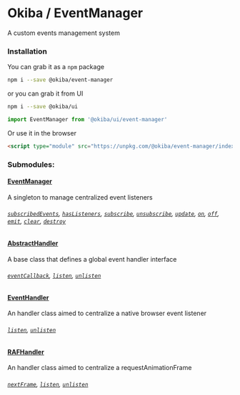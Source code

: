 

# Okiba / EventManager
A custom events management system




### Installation

You can grab it as a `npm` package
```bash
npm i --save @okiba/event-manager
```
or you can grab it from UI
```bash
npm i --save @okiba/ui
```
```javascript
import EventManager from '@okiba/ui/event-manager'
```

Or use it in the browser
```html
<script type="module" src="https://unpkg.com/@okiba/event-manager/index.js"></script>
```


### Submodules:

#### [EventManager]()
A singleton to manage centralized event listeners

###### [`subscribedEvents`](), [`hasListeners`](), [`subscribe`](), [`unsubscribe`](), [`update`](), [`on`](), [`off`](), [`emit`](), [`clear`](), [`destroy`]()


#### [AbstractHandler]()
A base class that defines a global event handler interface

###### [`eventCallback`](), [`listen`](), [`unlisten`]()


#### [EventHandler]()
An handler class aimed to centralize a native browser event listener

###### [`listen`](), [`unlisten`]()


#### [RAFHandler]()
An handler class aimed to centralize a requestAnimationFrame

###### [`nextFrame`](), [`listen`](), [`unlisten`]()







